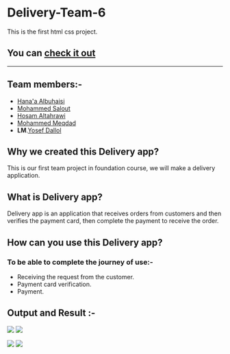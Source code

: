 # Delivery-Team-6
This is the first html css project.

## You can [check it out](https://gsg-cf05.github.io/Delivery-Team-6/)

---

## Team members:-

- [Hana'a Albuhaisi](https://github.com/Hanahosam)
- [Mohammed Salout](https://github.com/MzSalout)
- [Hosam Altahrawi](https://github.com/htahrawi)
- [Mohammed Meqdad](https://github.com/mohammedkhaledmiqdad)
- **LM**.[Yosef Dallol](https://github.com/Yousef-Dall
)

## Why we created this Delivery app?
This is our first team project in foundation course, we will make a delivery application.

## What is Delivery app?
Delivery app is an application that receives orders from customers and then verifies the payment card, then complete the payment to receive the order.


## How can you use this Delivery app?

### To be able to complete the journey of use:-

- Receiving the request from the customer.
- Payment card verification.
- Payment.


## Output and Result :-

<p>
    <img src="https://i.ibb.co/KWCSsPq/app1.png
" />
    <img src="https://i.ibb.co/xSPX6ht/app2.png
" />
</p>

<p>
    <img src="https://i.ibb.co/2vTpDGn/app3.png
" />
    <img src="https://i.ibb.co/BgkgmPr/app4.png
" />
</p>